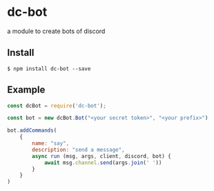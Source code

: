# dc-bot
a module to create bots of discord
## Install
```
$ npm install dc-bot --save
```
## Example
```js
const dcBot = require('dc-bot');

const bot = new dcBot.Bot("<your secret token>", "<your prefix>")

bot.addCommands(
	{
		name: "say",
		description: "send a message",
		async run (msg, args, client, discord, bot) {
			await msg.channel.send(args.join(' '))
		}
	}
)
```